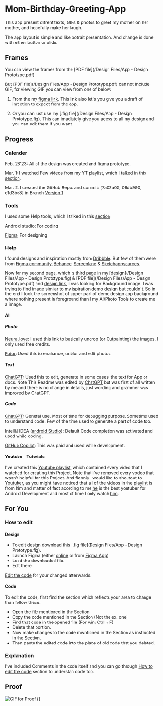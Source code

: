 # Mom-Birthday-Greeting-App
This app present difrent texts, GIFs & photos to greet my mother on her mother, and hopefully make her laugh.

The app layout is simple and like potrait presentation. And change is done with either button or slide.

## Frames

You can view the frames from the [PDF file](/Design Files/App - Design Prototype.pdf)

But [PDF file](/Design Files/App - Design Prototype.pdf) can not include GIF, for viewing GIF you can view from one of below:

1. From the my [figma link](https://www.figma.com/proto/HkUSI31MVv0qXiG7rw6Zb7/App?node-id=1%3A58&scaling=scale-down&page-id=0%3A1&starting-point-node-id=1%3A2). This link also let's you give you a draft of inrection to expect from the app.

2. Or you can just use my [.fig file](/Design Files/App - Design Prototype.fig). This can imadiately give you acess to all my design and you can edit them if you want.


## Progress

### Calender

Feb. 28'23: All of the design was created and figma prototype.

Mar. 1: I watched Few videos from my YT playlist, which I talked in this [section](#youtube---tutorials).

Mar. 2: I created the GitHub Repo. and commit: \[7a02a05, 09db990, e1d3be8] in Branch [Version 1](https://github.com/Kumar-P05/Mom-Birthday-Greeting-App/tree/Version-1)


### Tools

I used some Help tools, which I talked in this [section](#Help)

[Android studio](https://developer.android.com/studio): For coding

[Figma](https://www.figma.com/): For designing


### Help

I found designs and inspiration mostly from [Dribbble](https://dribbble.com/). But few of them were from [Figma community](https://www.figma.com/community), [Behance](https://www.behance.net/), [Screenlane](https://screenlane.com/) & [Sketchappsources](https://www.sketchappsources.com/).

Now for my second page, which is third page in my [design](/Design Files/App - Design Prototype.fig) & [PDF file](/Design Files/App - Design Prototype.pdf) and [design link](https://www.figma.com/proto/HkUSI31MVv0qXiG7rw6Zb7/App?node-id=1%3A58&scaling=scale-down&page-id=0%3A1&starting-point-node-id=1%3A2), I was looking for Background image. I was trying to find image similar to my ispiration demo design but couldn't. So in the end I took the screenshot of upper part of demo design app background where nothing present in foreground than I my AI/Photo Tools to create me a image. 



#### AI

##### Photo

[Neural.love](https://neural.love/): I used this link to basically uncrop (or Outpainting) the images. I only used free credits.

[Fotor](https://www.fotor.com/): Used this to enahance, unblur and edit photos.


##### Text

[ChatGPT](https://chat.openai.com/): Used this to edit, generate in some cases, the text for App or docs. Note This Readme was edited by [ChatGPT](https://chat.openai.com/) but was first of all written by me and there is no change in details, just wording and grammer was improved by [ChatGPT](https://chat.openai.com/).



##### Code

[ChatGPT](https://chat.openai.com/): General use. Most of time for debugging purpose. Sometime used to understand code. Few of the time used to generate a part of code too.

IntelliJ IDEA ([android Studio](https://developer.android.com/studio)): Default Code completion was activated and used while coding. 

[GitHub Copilot](https://github.com/features/copilot): This was paid and used while development.


#### Youtube - Tutorials

I've created this [Youtube playlist](https://youtube.com/playlist?list=PLCqikY1Z3O6E7F5Scg8F6gu4h4TZeXoCg), which contained every video that I watched for creating this Project. Note that I've removed every vodeo that wasn't helpful for this Project. And fiannly I would like to shoutout to [Youtuber](https://www.youtube.com/@PhilippLackner), as you might have noticed that all of the videos in the [playlist](https://youtube.com/playlist?list=PLCqikY1Z3O6E7F5Scg8F6gu4h4TZeXoCg) is from him and matter of fact acording to me [he](https://www.youtube.com/@PhilippLackner) is the best youtuber for Android Development and most of time I only watch [him](https://www.youtube.com/@PhilippLackner).


## For You

### How to edit

#### Design

- To edit design download this [.fig file](Design Files/App - Design Prototype.fig).
- Launch Figma (either [online](https://www.figma.com/) or from [Figma App](
https://www.figma.com/downloads/))
- Load the downloaded file.
- Edit there

[Edit the code](#Code) for your changed afterwards.


#### Code

To edit the code, first find the section which reflects your area to change than follow these:

- Open the file mentioned in the Section
- Copy the code mentioned in the Section (Not the ex. one)
- Find that code in the opened file (For win: Ctrl + F)
- Delete that portion.
- Now make changes to the code mwntioned in the Section as instructed in the Section.
- Then paste the edited code into the place of old code that you deleted.


### Explanation

I've included Comments in the code itself and you can go through [How to edit the code](#Code) section to understan code too.


## Proof

![GIF for Proof {}](https://media.giphy.com/media/vFKqnCdLPNOKc/giphy.gif)
